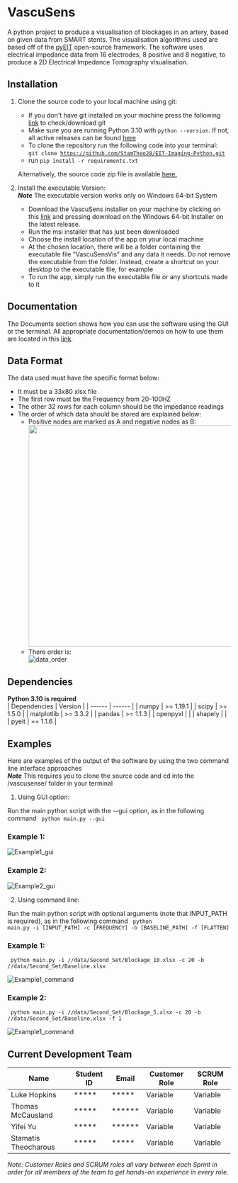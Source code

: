 # **VascuSens**  
A python project to produce a visualisation of blockages in an artery, based on given data from SMART stents. The visualisation algorithms used are based off of the [pyEIT](https://github.com/liubenyuan/pyEIT) open-source framework. The software uses electrical impedance data from 16 electrodes, 8 positive and 8 negative, to produce a 2D Electrical Impedance Tomography visualisation.

## **Installation**
1. Clone the source code to your local machine using git:  
   - If you don't have git installed on your machine press the following [link]( https://git-scm.com/book/en/v2/Getting-Started-Installing-Git) to check/download git  
   - Make sure you are running Python 3.10 with `python --version`. If not, all active releases can be found [here](https://www.python.org/downloads/)
   - To clone the repository run the following code into your terminal:  
    <code>git clone https://github.com/StamTheo28/EIT-Imaging-Python.git</code>  
   - run `pip install -r requirements.txt`  
    
    Alternatively, the source code zip file is available [here.](https://github.com/StamTheo28/EIT-Imaging-Python/archive/refs/heads/main.zip)

2. Install the executable Version:  
    ***Note*** The executable version works only on Windows 64-bit System  
    - Download the VascuSens installer on your machine by clicking on this [link](https://drive.google.com/file/d/1Hr9mUtghUvzLqqcHWFfcSue5nxPF_RyP/view?usp=drive_link) and pressing download on the Windows 64-bit Installer on the latest release. 
   - Run the msi installer that has just been downloaded  
   - Choose the install location of the app on your local machine  
   - At the chosen location, there will be a folder containing the executable file “VascuSensVis” and any data it needs. Do not remove the executable from the folder. Instead, create a shortcut on your desktop to the executable file, for example  
   - To run the app, simply run the executable file or any shortcuts made to it  

## **Documentation**
The Documents section shows how you can use the software using the GUI or the terminal. All appropriate documentation/demos on how to use them are located in this [link](https://stgit.dcs.gla.ac.uk/team-project-h/2021/cs33/cs33-main/-/wikis/Documentation%20&%20Demo).  

## **Data Format**
The data used must have the specific format below:  
- It must be a 33x80 xlsx file  
- The first row must be the Frequency from 20-100HZ  
- The other 32 rows for each column should be the impedance readings  
- The order of which data should be stored are explained below:
    - Positive nodes are marked as A and negative nodes as B:   
    [<img src="doc/data%20format/Clockface.png" width="500"/>](Clockface.png)  
    - There order is:  
    ![data_order](doc/data%20format/data_order.PNG)

## **Dependencies**
**Python 3.10 is required**  
| Dependencies | Version |
| ------ | ------ |
| numpy | >= 1.19.1 |
| scipy | >= 1.5.0 |
| matplotlib | >= 3.3.2 |
| pandas | >= 1.1.3 |
| openpyxl | |
| shapely | |
| pyeit | == 1.1.6 |

## **Examples**
Here are examples of the output of the software by using the two command line interface approaches  
***Note*** This requires you to clone the source code and cd into the /vascusense/ folder in your terminal  

1. Using GUI option:

Run the main python script with the --gui option, as in the following command <code> python main.py --gui </code>
### Example 1:
![Example1_gui](doc/examples/gui_example1_20%25_blockage.png)
### Example 2:  
![Example2_gui](doc/examples/gui_example2_50%25_blockage.png)

2. Using command line:

Run the main python script with optional arguments (note that INPUT_PATH is required), as in the following command <code> python main.py -i \[INPUT_PATH] -c \[FREQUENCY] -b \[BASELINE_PATH] -f \[FLATTEN] </code>

### Example 1:
<code> python main.py -i //data/Second_Set/Blockage_10.xlsx -c 20 -b //data/Second_Set/Baseline.xlsx </code>

![Example1_command](doc/examples/tetminal_example1_10%25_blockage.png)

### Example 2:
<code> python main.py -i //data/Second_Set/Blockage_5.xlsx -c 20 -b //data/Second_Set/Baseline.xlsx -f 1 </code>

![Example1_command](doc/examples/terminal_example2_5%25_blockage.png)


## **Current Development Team**  

| Name       | Student ID  | Email | Customer Role | SCRUM Role |
| ------ | ------ | ------ | ------ | ------ | 
| Luke Hopkins | ***** | ***** | Variable | Variable | 
| Thomas McCausland  | ***** | ****** | Variable | Variable |
| Yifei Yu | ***** | ****** | Variable | Variable | 
| Stamatis Theocharous| ***** | ***** | Variable | Variable | 

*Note: Customer Roles and SCRUM roles all vary between each Sprint in order for all members of the team to get hands-on experience in every role.*
